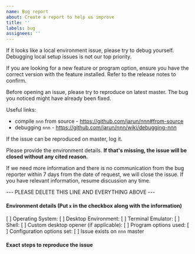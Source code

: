 ```yaml
---
name: Bug report
about: Create a report to help us improve
title: ''
labels: bug
assignees: ''
---
```


If it looks like a local environment issue, please try to debug yourself. Debugging local setup issues is not our top priority.

If you are looking for a new feature or program option, ensure you have the correct version with the feature installed. Refer to the release notes to confirm.

Before opening an issue, please try to reproduce on latest master. The bug you noticed might have already been fixed.

Useful links:

- compile `nnn` from source - https://github.com/jarun/nnn#from-source
- debugging `nnn` - https://github.com/jarun/nnn/wiki/debugging-nnn

If the issue can be reproduced on master, log it.

Please provide the environment details. **If that's missing, the issue will be closed without any cited reason.**

If we need more information and there is no communication from the bug reporter within 7 days from the date of request, we will close the issue. If you have relevant information, resume discussion any time.

--- PLEASE DELETE THIS LINE AND EVERYTHING ABOVE ---

#### Environment details (Put `x` in the checkbox along with the information)

[ ] Operating System:
[ ] Desktop Environment:
[ ] Terminal Emulator:
[ ] Shell:
[ ] Custom desktop opener (if applicable):
[ ] Program options used:
[ ] Configuration options set:
[ ] Issue exists on `nnn` master

#### Exact steps to reproduce the issue
